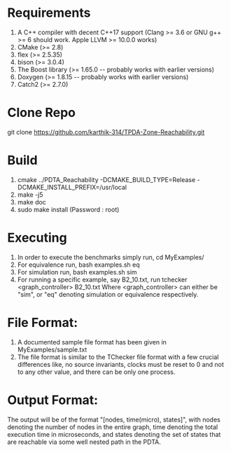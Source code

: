 # Requirements
1. A C++ compiler with decent C++17 support (Clang >= 3.6 or GNU g++ >= 6 should work. Apple LLVM >= 10.0.0 works)
2. CMake (>= 2.8)
3. flex (>= 2.5.35)
4. bison (>= 3.0.4)
5. The Boost library (>= 1.65.0 -- probably works with earlier versions)
6. Doxygen (>= 1.8.15 -- probably works with earlier versions)
7. Catch2 (>= 2.7.0)

# Clone Repo
git clone https://github.com/karthik-314/TPDA-Zone-Reachability.git

# Build
1. cmake ../PDTA_Reachability -DCMAKE_BUILD_TYPE=Release -DCMAKE_INSTALL_PREFIX=/usr/local
2. make -j5
3. make doc
4. sudo make install (Password : root)

# Executing
1. In order to execute the benchmarks simply run, 
	cd MyExamples/
2. For equivalence run,
	bash examples.sh eq
3. For simulation run,
	bash examples.sh sim
4. For running a specific example, say B2_10.txt, run
	tchecker <graph_controller> B2_10.txt
	Where <graph_controller> can either be "sim", or "eq" denoting simulation or equivalence respectively.

# File Format:
1. A documented sample file format has been given in MyExamples/sample.txt
2. The file format is similar to the TChecker file format with a few crucial differences like, no source invariants, clocks must be reset to 0 and not to any other value, and there can be only one process.

# Output Format:
The output will be of the format "[nodes, time(micro), states]", with nodes denoting the number of nodes in the entire graph, time denoting the total execution time in microseconds, and states denoting the set of states that are reachable via some well nested path in the PDTA.